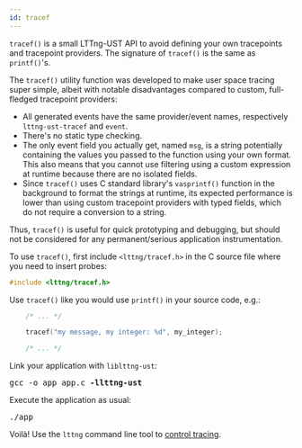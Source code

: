 ```yaml
---
id: tracef
---
```


`tracef()` is a small LTTng-UST API to avoid defining your own
tracepoints and tracepoint providers. The signature of `tracef()` is
the same as `printf()`'s.

The `tracef()` utility function was developed to make user space tracing
super simple, albeit with notable disadvantages compared to custom,
full-fledged tracepoint providers:

  * All generated events have the same provider/event names, respectively
    `lttng-ust-tracef` and `event`.
  * There's no static type checking.
  * The only event field you actually get, named `msg`, is a string
    potentially containing the values you passed to the function
    using your own format. This also means that you cannot use filtering
    using a custom expression at runtime because there are no isolated
    fields.
  * Since `tracef()` uses C standard library's `vasprintf()` function
    in the background to format the strings at runtime, its
    expected performance is lower than using custom tracepoint providers
    with typed fields, which do not require a conversion to a string.

Thus, `tracef()` is useful for quick prototyping and debugging, but
should not be considered for any permanent/serious application
instrumentation.

To use `tracef()`, first include `<lttng/tracef.h>` in the C source file
where you need to insert probes:

~~~ c
#include <lttng/tracef.h>
~~~

Use `tracef()` like you would use `printf()` in your source code, e.g.:

~~~ c
    /* ... */

    tracef("my message, my integer: %d", my_integer);

    /* ... */
~~~

Link your application with `liblttng-ust`:

<pre class="term">
gcc -o app app.c <strong>-llttng-ust</strong>
</pre>

Execute the application as usual:

<pre class="term">
./app
</pre>

Voilà! Use the `lttng` command line tool to
[control tracing](#doc-controlling-tracing).
